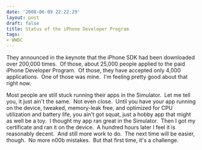 ```yaml
---
date: '2008-06-09 22:22:29'
layout: post
draft: false
title: Status of the iPhone Developer Program
tags:
- WWDC
---
```


They announced in the keynote that the iPhone SDK had been downloaded over 200,000 times.  Of those, about 25,000 people applied to the paid iPhone Developer Program.  Of those, they have accepted only 4,000 applications.  One of those was mine.  I'm feeling pretty good about that right now.

Most people are still stuck running their apps in the Simulator.  Let me tell you, it just ain't the same.  Not even close.  Until you have your app running on the device, tweaked, memory-leak free, and optimized for CPU utilization and battery life, you ain't got squat, just a hobby app that might as well be a toy.  I thought my app ran great in the Simulator.  Then I got my certificate and ran it on the device.  A hundred hours later I feel it is reasonably decent.  And still more work to do.  The next time will be easier, though.  No more n00b mistakes.  But that first time, it's a challenge.
